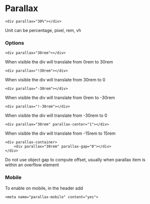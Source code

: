 # Parallax

~~~~
<div parallax="30%"></div>
~~~~

Unit can be percentage, pixel, rem, vh

### Options


~~~~
<div parallax="30rem"></div>
~~~~

When visible the div will translate from 0rem to 30rem

~~~~
<div parallax="!30rem"></div>
~~~~

When visible the div will translate from 30rem to 0

~~~~
<div parallax="-30rem"></div>
~~~~

When visible the div will translate from 0rem to -30rem

~~~~
<div parallax="!-30rem"></div>
~~~~

When visible the div will translate from -30rem to 0

~~~~
<div parallax="30rem" parallax-center="1"></div>
~~~~

When visible the div will translate from -15rem to 15rem

~~~~
<div parallax-container>
    <div parallax="30rem" parallax-gap="0"></div>
</div>
~~~~

Do not use object gap to compute offset, usually when parallax item is within an overflow element

### Mobile

To enable on mobile, in the header add 

~~~
<meta name="parallax-mobile" content="yes">
